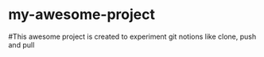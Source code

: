 # my-awesome-project
#This awesome project is created to experiment git notions like clone, push and pull

